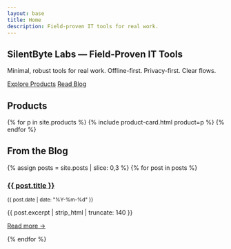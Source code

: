```yaml
---
layout: base
title: Home
description: Field-proven IT tools for real work.
---
```


<section class="hero">
  <h1>SilentByte Labs — Field-Proven IT Tools</h1>
  <p>Minimal, robust tools for real work. Offline-first. Privacy-first. Clear flows.</p>
  <p><a class="btn primary" href="/products/">Explore Products</a>
     <a class="btn" href="/blog/">Read Blog</a></p>
</section>

<section>
  <h2>Products</h2>
  <div class="grid cols-3">
    {% for p in site.products %}
      {% include product-card.html product=p %}
    {% endfor %}
  </div>
</section>

<section>
  <h2>From the Blog</h2>
  <div class="grid cols-3">
    {% assign posts = site.posts | slice: 0,3 %}
    {% for post in posts %}
      <article class="card">
        <h3><a href="{{ post.url }}">{{ post.title }}</a></h3>
        <p><small>{{ post.date | date: "%Y-%m-%d" }}</small></p>
        <p>{{ post.excerpt | strip_html | truncate: 140 }}</p>
        <p><a href="{{ post.url }}">Read more →</a></p>
      </article>
    {% endfor %}
  </div>
</section>
